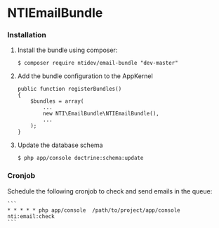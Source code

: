 # NTIEmailBundle

### Installation

1. Install the bundle using composer:

    ```
    $ composer require ntidev/email-bundle "dev-master"
    ```

2. Add the bundle configuration to the AppKernel

    ```
    public function registerBundles()
    {
        $bundles = array(
            ...
            new NTI\EmailBundle\NTIEmailBundle(),
            ...
        );
    }
    ```

3. Update the database schema

    ```
    $ php app/console doctrine:schema:update
    ```

### Cronjob

Schedule the following cronjob to check and send emails in the queue:

    ```
    * * * * * php app/console  /path/to/project/app/console nti:email:check
    ```